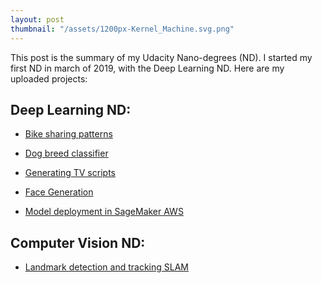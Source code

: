 ```yaml
---
layout: post
thumbnail: "/assets/1200px-Kernel_Machine.svg.png"
---
```


This post is the summary of my Udacity Nano-degrees (ND). 
I started my first ND in march of 2019, with the Deep Learning ND. 
Here are my uploaded projects:


Deep Learning ND:
-----------------

- [Bike sharing patterns](https://github.com/bkocis/DLND_Pr_1_bike_sharing_patterns)

- [Dog breed classifier ](https://github.com/bkocis/DLND_Pr_2_dog_breed_classifier)

- [Generating TV scripts](https://github.com/bkocis/DLND_Pr_4_Generate_TV_scripts)

- [Face Generation](https://github.com/bkocis/DLND_Pr_5_Face_Generation)

- [Model deployment in SageMaker AWS](https://github.com/bkocis/DLND_Pr_7_deploying_model_AWS_SageMaker)


Computer Vision ND:
-------------------

- [Landmark detection and tracking SLAM](https://github.com/bkocis/CVND_Pr_3_Landmark_detection_and_tracking_SLAM)
